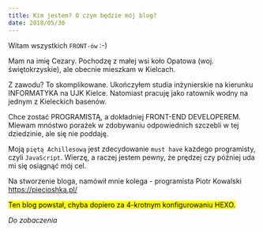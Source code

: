 ```yaml
---
title: Kim jestem? O czym będzie mój blog?
date: 2018/05/30
---
```


Witam wszystkich `FRONT-ów` :-)

Mam na imię Cezary. Pochodzę z małej wsi koło Opatowa (woj. świętokrzyskie),
ale obecnie mieszkam w Kielcach.

Z zawodu? To skomplikowane. Ukończyłem studia inżynierskie na kierunku 
INFORMATYKA na UJK Kielce. Natomiast pracuję jako ratownik wodny na jednym z 
Kieleckich basenów.

Chce zostać PROGRAMISTĄ, a dokładniej FRONT-END DEVELOPEREM. Miewam
mnóstwo porażek w zdobywaniu odpowiednich szczebli w tej dziedzinie,
ale się nie poddaję.

Moją `piętą Achillesową` jest zdecydowanie `must have` każdego
programisty, czyli `JavaScript`. Wierzę, a raczej jestem pewny, że
prędzej czy później uda mi się osiągnąć mój cel.

Na stworzenie bloga, namówił mnie kolega - programista Piotr Kowalski <https://piecioshka.pl/>

<mark>Ten blog powstał, chyba dopiero za 4-krotnym konfigurowaniu HEXO.</mark>

_Do zobaczenia_
